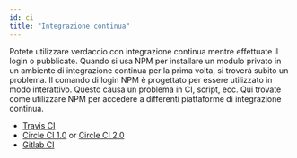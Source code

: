 ```yaml
---
id: ci
title: "Integrazione continua"
---
```


Potete utilizzare verdaccio con integrazione continua mentre effettuate il login o pubblicate. Quando si usa NPM per installare un modulo privato in un ambiente di integrazione continua per la prima volta, si troverà subito un problema. Il comando di login NPM è progettato per essere utilizzato in modo interattivo. Questo causa un problema in CI, script, ecc. Qui trovate come utilizzare NPM per accedere a differenti piattaforme di integrazione continua.

- [Travis CI](https://remysharp.com/2015/10/26/using-travis-with-private-npm-deps)
- [Circle CI 1.0](https://circleci.com/docs/1.0/npm-login/) or [Circle CI 2.0](https://circleci.com/docs/2.0/deployment-integrations/#npm)
- [Gitlab CI](https://www.exclamationlabs.com/blog/continuous-deployment-to-npm-using-gitlab-ci/)